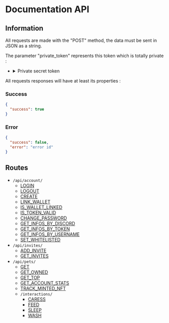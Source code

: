 # Documentation API

## Information
All requests are made with the "POST" method, the data must be sent in JSON as a string.  

The parameter "private_token" represents this token which is totally private :  
  - <details>
    <summary>Private secret token</summary>
    00ed35b450dc8a87cd7f22ee838c51e85617d6fe2bfae43c92be5884811b3600  
  </details>  
  
All requests responses will have at least its properties :  
### Success
```json
{
  "success": true
}
```

### Error
```json
{
  "success": false,
  "error": "error id"
}
```

## Routes
- ``/api/account/``
    - [LOGIN](./routes/account/LOGIN.md)
    - [LOGOUT](./routes/account/LOGOUT.md)
    - [CREATE](./routes/account/REGISTER.md)
    - [LINK_WALLET](./routes/account/LINK_WALLET.md)
    - [IS_WALLET_LINKED](./routes/account/IS_WALLET_LINKED.md)
    - [IS_TOKEN_VALID](./routes/account/IS_TOKEN_VALID.md)
    - [CHANGE_PASSWORD](./routes/account/CHANGE_PASSWORD.md)
    - [GET_INFOS_BY_DISCORD](./routes/account/GET_INFOS_BY_DISCORD.md)
    - [GET_INFOS_BY_TOKEN](./routes/account/GET_INFOS_BY_TOKEN.md)
    - [GET_INFOS_BY_USERNAME](./routes/account/GET_INFOS_BY_USERNAME.md)
    - [SET_WHITELISTED](./routes/account/SET_WHITELISTED.md)
- ``/api/invites/``
    - [ADD_INVITE](./routes/invites/ADD_INVITE.md)
    - [GET_INVITES](./routes/invites/GET_INVITES.md)
- ``/api/pets/``
    - [GET](./routes/pets/GET.md)
    - [GET_OWNED](./routes/pets/GET_OWNED.md)
    - [GET_TOP](./routes/pets/GET_TOP.md)
    - [GET_ACCOUNT_STATS](./routes/pets/GET_ACCOUNT_STATS.md)
    - [TRACK_MINTED_NFT](./routes/pets/TRACK_MINTED_NFT.md)
    - ``/interactions/``
        - [CARESS](./routes/pets/interactions/INTERACTIONS.md)
        - [FEED](./routes/pets/interactions/INTERACTIONS.md)
        - [SLEEP](./routes/pets/interactions/INTERACTIONS.md)
        - [WASH](./routes/pets/interactions/INTERACTIONS.md)
